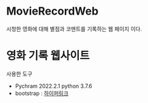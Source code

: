 # MovieRecordWeb
시청한 영화에 대해 별점과 코멘트를 기록하는 웹 페이지 이다.
<h1>영화 기록 웹사이트</h1>
<p>사용한 도구</p>
<ul>
    <li> Pychram 2022.2.1 python 3.7.6</li>
    <li> bootstrap : <a href="https://getbootstrap.com/docs/5.0/components/buttons/"> 하이퍼링크 </a></li>
</ul>
